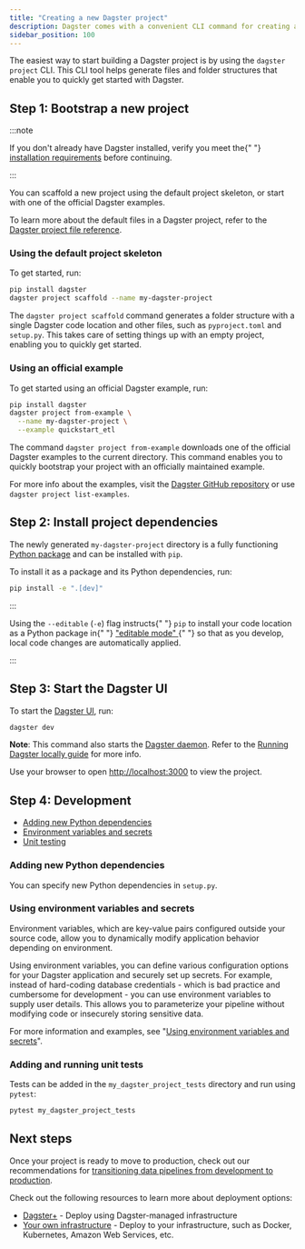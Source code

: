 ```yaml
---
title: "Creating a new Dagster project"
description: Dagster comes with a convenient CLI command for creating a new project. This guide explains the role of each generated file and directory.
sidebar_position: 100
---
```


The easiest way to start building a Dagster project is by using the `dagster project` CLI. This CLI tool helps generate files and folder structures that enable you to quickly get started with Dagster.


## Step 1: Bootstrap a new project

:::note

  If you don't already have Dagster installed, verify you meet the{" "}
  <a href="/getting-started/install">installation requirements</a> before
  continuing.

:::

You can scaffold a new project using the default project skeleton, or start with one of the official Dagster examples.

To learn more about the default files in a Dagster project, refer to the [Dagster project file reference](/guides/build/projects/dagster-project-file-reference).

<Tabs>
<TabItem value="Default project skeleton">

### Using the default project skeleton

To get started, run:

```bash
pip install dagster
dagster project scaffold --name my-dagster-project
```

The `dagster project scaffold` command generates a folder structure with a single Dagster code location and other files, such as `pyproject.toml` and `setup.py`. This takes care of setting things up with an empty project, enabling you to quickly get started.

</TabItem>
<TabItem value="Official example">

### Using an official example

To get started using an official Dagster example, run:

```bash
pip install dagster
dagster project from-example \
  --name my-dagster-project \
  --example quickstart_etl
```

The command `dagster project from-example` downloads one of the official Dagster examples to the current directory. This command enables you to quickly bootstrap your project with an officially maintained example.

For more info about the examples, visit the [Dagster GitHub repository](https://github.com/dagster-io/dagster/tree/master/examples) or use `dagster project list-examples`.

</TabItem>
</Tabs>

## Step 2: Install project dependencies

The newly generated `my-dagster-project` directory is a fully functioning [Python package](https://docs.python.org/3/tutorial/modules.html#packages) and can be installed with `pip`.

To install it as a package and its Python dependencies, run:

```bash
pip install -e ".[dev]"
```

:::

  Using the <code>--editable</code> (<code>-e</code>) flag instructs{" "}
  <code>pip</code> to install your code location as a Python package in{" "}
  <a href="https://pip.pypa.io/en/latest/topics/local-project-installs/#editable-installs">
    "editable mode"
  </a>{" "}
  so that as you develop, local code changes are automatically applied.

:::

## Step 3: Start the Dagster UI

To start the [Dagster UI](/guides/operate/webserver), run:

```bash
dagster dev
```

**Note**: This command also starts the [Dagster daemon](/deployment/execution/dagster-daemon). Refer to the [Running Dagster locally guide](/deployment/oss/deployment-options/running-dagster-locally) for more info.

Use your browser to open [http://localhost:3000](http://localhost:3000) to view the project.

## Step 4: Development

- [Adding new Python dependencies](#adding-new-python-dependencies)
- [Environment variables and secrets](#using-environment-variables-and-secrets)
- [Unit testing](#adding-and-running-unit-tests)

### Adding new Python dependencies

You can specify new Python dependencies in `setup.py`.

### Using environment variables and secrets

Environment variables, which are key-value pairs configured outside your source code, allow you to dynamically modify application behavior depending on environment.

Using environment variables, you can define various configuration options for your Dagster application and securely set up secrets. For example, instead of hard-coding database credentials - which is bad practice and cumbersome for development - you can use environment variables to supply user details. This allows you to parameterize your pipeline without modifying code or insecurely storing sensitive data.

For more information and examples, see "[Using environment variables and secrets](/guides/deploy/using-environment-variables-and-secrets)".

### Adding and running unit tests

Tests can be added in the `my_dagster_project_tests` directory and run using `pytest`:

```bash
pytest my_dagster_project_tests
```

## Next steps

Once your project is ready to move to production, check out our recommendations for [transitioning data pipelines from development to production](/guides/operate/dev-to-prod).

Check out the following resources to learn more about deployment options:

- [Dagster+](/dagster-plus/) - Deploy using Dagster-managed infrastructure
- [Your own infrastructure](/guides/deploy/) - Deploy to your infrastructure, such as Docker, Kubernetes, Amazon Web Services, etc.
